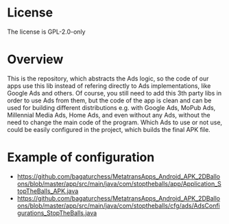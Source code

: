 # License

The license is GPL-2.0-only

# Overview

This is the repository, which abstracts the Ads logic, so the code of our apps use this lib instead of refering directly to Ads implementations, like Google Ads and others.
Of course, you still need to add this 3th party libs in order to use Ads from them, but the code of the app is clean and can be used for building different distributions e.g. with Google Ads, MoPub Ads, Millennial Media Ads, Home Ads, and even without any Ads, without the need to change the main code of the program.
Which Ads to use or not use, could be easily configured in the project, which builds the final APK file.

# Example of configuration
  - https://github.com/bagaturchess/MetatransApps_Android_APK_2DBalloons/blob/master/app/src/main/java/com/stoptheballs/app/Application_StopTheBalls_APK.java
  - https://github.com/bagaturchess/MetatransApps_Android_APK_2DBalloons/blob/master/app/src/main/java/com/stoptheballs/cfg/ads/AdsConfigurations_StopTheBalls.java
